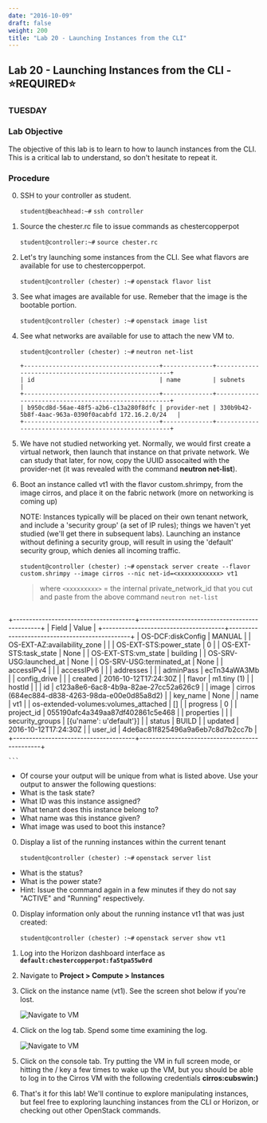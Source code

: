 ```yaml
---
date: "2016-10-09"
draft: false
weight: 200
title: "Lab 20 - Launching Instances from the CLI"
---
```


## Lab 20 - Launching Instances from the CLI - &#x2B50;REQUIRED&#x2B50;

### TUESDAY

### Lab Objective

The objective of this lab is to learn to how to launch instances from the CLI. This is a critical lab to understand, so don't hesitate to repeat it.

### Procedure

0. SSH to your controller as student.

    `student@beachhead:~#` `ssh controller`

0. Source the chester.rc file to issue commands as chestercopperpot

    `student@controller:~#` `source chester.rc`

0. Let's try launching some instances from the CLI. See what flavors are available for use to chestercopperpot.

    `student@controller (chester) :~#` `openstack flavor list`
    
0. See what images are available for use. Remeber that the image is the bootable portion. 

    `student@controller (chester) :~#` `openstack image list`
    
0. See what networks are available for use to attach the new VM to.

    `student@controller (chester) :~#` `neutron net-list`

    ```
    +--------------------------------------+--------------+------------------------------------------------------+
    | id                                   | name         | subnets                                              |
    +--------------------------------------+--------------+------------------------------------------------------+
    | b950cd8d-56ae-48f5-a2b6-c13a280f8dfc | provider-net | 330b9b42-5b8f-4aac-963a-0390f0acabfd 172.16.2.0/24   |
    +--------------------------------------+--------------+------------------------------------------------------+
    ```
    
0. We have not studied networking yet. Normally, we would first create a virtual network, then launch that instance on that private network. We can study that later, for now, copy the UUID assocaited with the provider-net (it was revealed with the command **neutron net-list**).
 
0. Boot an instance called vt1 with the flavor custom.shrimpy, from the image cirros, and place it on the fabric network (more on networking is coming up)

	>
	NOTE: Instances typically will be placed on their own tenant network, and include a 'security group' (a set of IP rules); things we haven't yet studied (we'll get there in subsequent labs). Launching an instance without defining a security group, will result in using the 'default' security group, which denies all incoming traffic.

    `student@controller (chester) :~#` `openstack server create --flavor custom.shrimpy --image cirros --nic net-id=<xxxxxxxxxxxx> vt1`
 
    > where `<xxxxxxxxx>` = the internal private_network_id that you cut and paste from the above command `neutron net-list`
	
	```
+--------------------------------------+-----------------------------------------------+
| Field                                | Value                                         |
+--------------------------------------+-----------------------------------------------+
| OS-DCF:diskConfig                    | MANUAL                                        |
| OS-EXT-AZ:availability_zone          |                                               |
| OS-EXT-STS:power_state               | 0                                             |
| OS-EXT-STS:task_state                | None                                          |
| OS-EXT-STS:vm_state                  | building                                      |
| OS-SRV-USG:launched_at               | None                                          |
| OS-SRV-USG:terminated_at             | None                                          |
| accessIPv4                           |                                               |
| accessIPv6                           |                                               |
| addresses                            |                                               |
| adminPass                            | ecTn34aWA3Mb                                  |
| config_drive                         |                                               |
| created                              | 2016-10-12T17:24:30Z                          |
| flavor                               | m1.tiny (1)                                   |
| hostId                               |                                               |
| id                                   | c123a8e6-6ac8-4b9a-82ae-27cc52a626c9          |
| image                                | cirros (684ec884-d838-4263-98da-e00e0d85a8d2) |
| key_name                             | None                                          |
| name                                 | vt1                                           |
| os-extended-volumes:volumes_attached | []                                            |
| progress                             | 0                                             |
| project_id                           | 055190afc4a349aa87df402861c5e468              |
| properties                           |                                               |
| security_groups                      | [{u'name': u'default'}]                       |
| status                               | BUILD                                         |
| updated                              | 2016-10-12T17:24:30Z                          |
| user_id                              | 4de6ac81f825496a9a6eb7c8d7b2cc7b              |
+--------------------------------------+-----------------------------------------------+

    ```

 * Of course your output will be unique from what is listed above. Use your output to answer the following questions:
 * What is the task state?
 * What ID was this instance assigned?
 * What tenant does this instance belong to?
 * What name was this instance given?
 * What image was used to boot this instance? 
 
0. Display a list of the running instances within the current tenant

    `student@controller (chester) :~#` `openstack server list`
    
 * What is the status?
 * What is the power state?
 * Hint: Issue the command again in a few minutes if they do not say "ACTIVE" and "Running" respectively.

0. Display information only about the running instance vt1 that was just created:

    `student@controller (chester) :~#` `openstack server show vt1`

0. Log into the Horizon dashboard interface as **`default:chestercopperpot:fa5tpa55w0rd`**

0. Navigate to **Project > Compute > Instances**

0. Click on the instance name (vt1). See the screen shot below if you're lost.

	![Navigate to VM](https://alta3.com/labs/images/alta3_lab_horizon_click_vm.png)

0. Click on the log tab. Spend some time examining the log.

	![Navigate to VM](https://alta3.com/labs/images/alta3_lab_horizon_click_vm_log.png)

0. Click on the console tab. Try putting the VM in full screen mode, or hitting the /<ENTER/> key a few times to wake up the VM, but you should be able to log in to the Cirros VM with the following credentials **cirros:cubswin:)**
	
0. That's it for this lab! We'll continue to explore manipulating instances, but feel free to exploring launching instances from the CLI or Horizon, or checking out other OpenStack commands.

